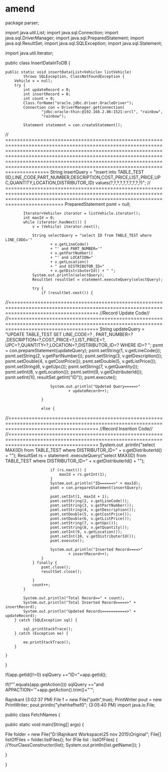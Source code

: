 # amend

package parser;

import java.util.List;
import java.sql.Connection;
import java.sql.DriverManager;
import java.sql.PreparedStatement;
import java.sql.ResultSet;
import java.sql.SQLException;
import java.sql.Statement;

import java.util.Iterator;

public class InsertDataInToDB {

	public static void insertData(List<Vehicle> listVehicle)
			throws SQLException, ClassNotFoundException {
		Vehicle v = null;
		try {
			int updateRecord = 0;
			int insertRecord = 0;
			int count = 0;
			Class.forName("oracle.jdbc.driver.OracleDriver");
			Connection con = DriverManager.getConnection(
					"jdbc:oracle:thin:@192.168.2.86:1521:orcl", "rainbow",
					"rainbow");

			Statement statement = con.createStatement();

// ===================================================================================================================================================================================================================================================================================================================================================
			String insertQuery = "insert into TABLE_TEST  (ID,LINE_CODE,PART_NUMBER,DESCRIPTION,COST_PRICE,LIST_PRICE,UPC,QUANTITY,LOCATION,DISTRIBUTOR_ID) values(?,?,?,?,?,?,?,?,?,?)";
// ======================================================================================================================================================================================
			PreparedStatement psmt = null;

			Iterator<Vehicle> iterator = listVehicle.iterator();
			int maxId = 0;
			while (iterator.hasNext()) {
				v = (Vehicle) iterator.next();

				String selectQuery = "select ID from TABLE_TEST where LINE_CODE='"
						+ v.getLineCode()
						+ "' and PART_NUMBER='"
						+ v.getPartNumber()
						+ "' and LOCATION="
						+ v.getLocation()
						+ " and DISTRIBUTOR_ID="
						+ v.getDistributerId() + " ";
				System.out.println(selectQuery);
				ResultSet resultSet = statement.executeQuery(selectQuery);

				try {
					if (resultSet.next()) {
//===========================================================================================================================================
						//Record Update Code//
//===========================================================================================================================================
						String updateQuery = "UPDATE TABLE_TEST SET  LINE_CODE=? , PART_NUMBER=? ,DESCRIPTION=?,COST_PRICE=?,LIST_PRICE=?, UPC=?,QUANTITY=?,LOCATION=?,DISTRIBUTOR_ID=?  WHERE ID=? ";
						psmt = con.prepareStatement(updateQuery);
						psmt.setString(1, v.getLineCode());
						psmt.setString(2, v.getPartNumber());
						psmt.setString(3, v.getDescription());
						psmt.setDouble(4, v.getCostPrice());
						psmt.setDouble(5, v.getListPrice());
						psmt.setString(6, v.getUpc());
						psmt.setString(7, v.getQuantity());
						psmt.setInt(8, v.getLocation());
						psmt.setInt(9, v.getDistributerId());
						psmt.setInt(10, resultSet.getInt("ID"));
						psmt.execute();

						System.out.println("Updeted Query=====>"
								+ updateRecord++);

					}

					else {
//===========================================================================================================================================
						//Record Insertion Code//
//===========================================================================================================================================
						System.out
								.println("select MAX(ID) from TABLE_TEST where DISTRIBUTOR_ID="
										+ v.getDistributerId() + "");
						ResultSet rs = statement
								.executeQuery("select MAX(ID) from TABLE_TEST where DISTRIBUTOR_ID="
										+ v.getDistributerId() + "");

						if (rs.next()) {
							maxId = rs.getInt(1);
						}
						System.out.println("ID======>" + maxId);
						psmt = con.prepareStatement(insertQuery);

						psmt.setInt(1, maxId + 1);
						psmt.setString(2, v.getLineCode());
						psmt.setString(3, v.getPartNumber());
						psmt.setString(4, v.getDescription());
						psmt.setDouble(5, v.getCostPrice());
						psmt.setDouble(6, v.getListPrice());
						psmt.setString(7, v.getUpc());
						psmt.setString(8, v.getQuantity());
						psmt.setInt(9, v.getLocation());
						psmt.setInt(10, v.getDistributerId());
						psmt.execute();

						System.out.println("Inserted Record====>"
								+ insertRecord++);
					}
				} finally {
					psmt.close();
					resultSet.close();

				}
				count++;
			}
			
			System.out.println("Total Record==" + count);
			System.out.println("Total Inserted Record=====>" + insertRecord);
			System.out.println("Updeted Records===========>" + updateRecord);
		} catch (SQLException sql) {

			sql.printStackTrace();
		} catch (Exception ee) {

			ee.printStackTrace();
		}

	}
}


 if(app.getId()!=0)
 sqlQuery +="ID="+app.getId();
 
 if(!"".equals(app.getAction()))
 sqlQuery +="and APPACTION='"+app.getAction().trim()+"'";




Rajnikant
(3:02:37 PM) File f = new File("path",true);
PrintWriter pout = new PrintWriter;
pout.println("yhehhefhef0";
(3:05:40 PM) import java.io.File;

public class FetchNames {

public static void main(String[] args) {

File folder = new File("D:\\Rajnikant Workspace\\25 nov 2015\\Original";
File[] listOfFiles = folder.listFiles();
for (File list : listOfFiles) {
//YourClassConstructor(list);
System.out.println(list.getName());
}

}

}









